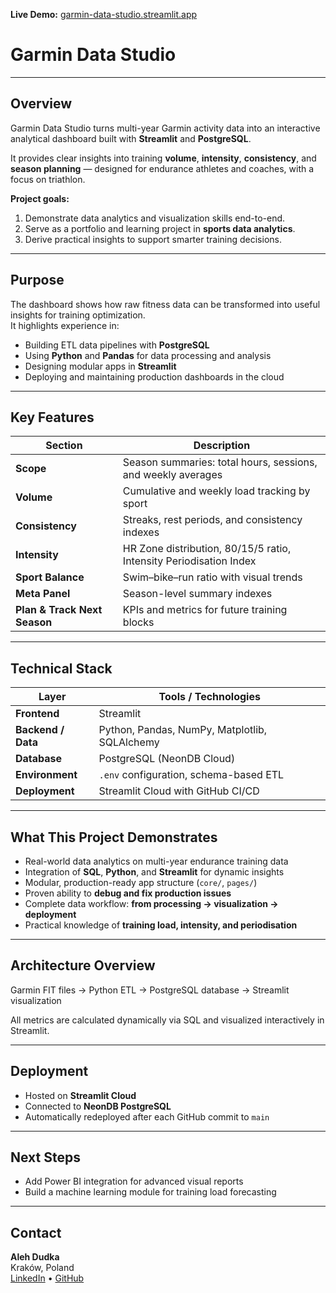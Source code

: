 **Live Demo:** [garmin-data-studio.streamlit.app](https://garmin-data-studio.streamlit.app)


# Garmin Data Studio
---

## Overview

Garmin Data Studio turns multi-year Garmin activity data into an interactive analytical dashboard built with **Streamlit** and **PostgreSQL**.

It provides clear insights into training **volume**, **intensity**, **consistency**, and **season planning** — designed for endurance athletes and coaches, with a focus on triathlon.

**Project goals:**
1. Demonstrate data analytics and visualization skills end-to-end.  
2. Serve as a portfolio and learning project in **sports data analytics**.  
3. Derive practical insights to support smarter training decisions.

---

## Purpose

The dashboard shows how raw fitness data can be transformed into useful insights for training optimization.  
It highlights experience in:

- Building ETL data pipelines with **PostgreSQL**  
- Using **Python** and **Pandas** for data processing and analysis  
- Designing modular apps in **Streamlit**  
- Deploying and maintaining production dashboards in the cloud  

---

## Key Features

| Section | Description |
|----------|-------------|
| **Scope** | Season summaries: total hours, sessions, and weekly averages |
| **Volume** | Cumulative and weekly load tracking by sport |
| **Consistency** | Streaks, rest periods, and consistency indexes |
| **Intensity** | HR Zone distribution, 80/15/5 ratio, Intensity Periodisation Index |
| **Sport Balance** | Swim–bike–run ratio with visual trends |
| **Meta Panel** | Season-level summary indexes |
| **Plan & Track Next Season** | KPIs and metrics for future training blocks |

---

## Technical Stack

| Layer | Tools / Technologies |
|-------|----------------------|
| **Frontend** | Streamlit |
| **Backend / Data** | Python, Pandas, NumPy, Matplotlib, SQLAlchemy |
| **Database** | PostgreSQL (NeonDB Cloud) |
| **Environment** | `.env` configuration, schema-based ETL |
| **Deployment** | Streamlit Cloud with GitHub CI/CD |

---

## What This Project Demonstrates

- Real-world data analytics on multi-year endurance training data  
- Integration of **SQL**, **Python**, and **Streamlit** for dynamic insights  
- Modular, production-ready app structure (`core/`, `pages/`)  
- Proven ability to **debug and fix production issues**  
- Complete data workflow: **from processing → visualization → deployment**  
- Practical knowledge of **training load, intensity, and periodisation**

---

## Architecture Overview

Garmin FIT files → Python ETL → PostgreSQL database → Streamlit visualization

All metrics are calculated dynamically via SQL and visualized interactively in Streamlit.

---

## Deployment

- Hosted on **Streamlit Cloud**  
- Connected to **NeonDB PostgreSQL**  
- Automatically redeployed after each GitHub commit to `main`  

---

## Next Steps

- Add Power BI integration for advanced visual reports  
- Build a machine learning module for training load forecasting  

---

## Contact

**Aleh Dudka**  
Kraków, Poland  
[LinkedIn](https://www.linkedin.com/in/olegdudka/) • [GitHub](https://github.com/dudkinov)
